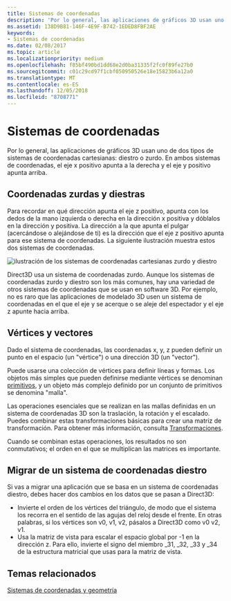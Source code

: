 ```yaml
---
title: Sistemas de coordenadas
description: 'Por lo general, las aplicaciones de gráficos 3D usan uno de dos tipos de sistemas de coordenadas cartesianas: diestro o zurdo. En ambos sistemas de coordenadas, el eje x positivo apunta a la derecha y el eje y positivo apunta arriba.'
ms.assetid: 138D9B81-146F-4E9F-B742-1EDED8FBF2AE
keywords:
- Sistemas de coordenadas
ms.date: 02/08/2017
ms.topic: article
ms.localizationpriority: medium
ms.openlocfilehash: f85bf490bd1dd68e2d0ba31335f2fc0f89fe27b0
ms.sourcegitcommit: c01c29cd97f1cbf050950526e18e15823b6a12a0
ms.translationtype: MT
ms.contentlocale: es-ES
ms.lasthandoff: 12/05/2018
ms.locfileid: "8708771"
---
```

# <a name="coordinate-systems"></a>Sistemas de coordenadas


Por lo general, las aplicaciones de gráficos 3D usan uno de dos tipos de sistemas de coordenadas cartesianas: diestro o zurdo. En ambos sistemas de coordenadas, el eje x positivo apunta a la derecha y el eje y positivo apunta arriba.

## <a name="span-idleftandrighthandedcoordinatesspanspan-idleftandrighthandedcoordinatesspanspan-idleftandrighthandedcoordinatesspanleft-and-right-handed-coordinates"></a><span id="Left_and_right_handed_coordinates"></span><span id="left_and_right_handed_coordinates"></span><span id="LEFT_AND_RIGHT_HANDED_COORDINATES"></span>Coordenadas zurdas y diestras


Para recordar en qué dirección apunta el eje z positivo, apunta con los dedos de la mano izquierda o derecha en la dirección x positiva y dóblalos en la dirección y positiva. La dirección a la que apunta el pulgar (acercándose o alejándose de ti) es la dirección que el eje z positivo apunta para ese sistema de coordenadas. La siguiente ilustración muestra estos dos sistemas de coordenadas.

![ilustración de los sistemas de coordenadas cartesianas zurdo y diestro](images/leftrght.png)

Direct3D usa un sistema de coordenadas zurdo. Aunque los sistemas de coordenadas zurdo y diestro son los más comunes, hay una variedad de otros sistemas de coordenadas que se usan en software 3D. Por ejemplo, no es raro que las aplicaciones de modelado 3D usen un sistema de coordenadas en el que el eje y se acerque o se aleje del espectador y el eje z apunte hacia arriba.

## <a name="span-idverticesandvectorsspanspan-idverticesandvectorsspanspan-idverticesandvectorsspanvertices-and-vectors"></a><span id="Vertices_and_vectors"></span><span id="vertices_and_vectors"></span><span id="VERTICES_AND_VECTORS"></span>Vértices y vectores


Dado el sistema de coordenadas, las coordenadas x, y, z pueden definir un punto en el espacio (un "vértice") o una dirección 3D (un "vector").

Puede usarse una colección de vértices para definir líneas y formas. Los objetos más simples que pueden definirse mediante vértices se denominan [primitivos](primitives.md), y un objeto más complejo definido por un conjunto de primitivos se denomina "malla".

Las operaciones esenciales que se realizan en las mallas definidas en un sistema de coordenadas 3D son la traslación, la rotación y el escalado. Puedes combinar estas transformaciones básicas para crear una matriz de transformación. Para obtener más información, consulta [Transformaciones](transforms.md).

Cuando se combinan estas operaciones, los resultados no son conmutativos; el orden en el que se multiplican las matrices es importante.

## <a name="span-idportingfromaright-handedcoordinatesystemspanspan-idportingfromaright-handedcoordinatesystemspanspan-idportingfromaright-handedcoordinatesystemspanporting-from-a-right-handed-coordinate-system"></a><span id="Porting_from_a_right-handed_coordinate_system"></span><span id="porting_from_a_right-handed_coordinate_system"></span><span id="PORTING_FROM_A_RIGHT-HANDED_COORDINATE_SYSTEM"></span>Migrar de un sistema de coordenadas diestro


Si vas a migrar una aplicación que se basa en un sistema de coordenadas diestro, debes hacer dos cambios en los datos que se pasan a Direct3D:

-   Invierte el orden de los vértices del triángulo, de modo que el sistema los recorra en el sentido de las agujas del reloj desde el frente. En otras palabras, si los vértices son v0, v1, v2, pásalos a Direct3D como v0 v2, v1.
-   Usa la matriz de vista para escalar el espacio global por -1 en la dirección z. Para ello, invierte el signo del miembro \_31, \_32, \_33 y \_34 de la estructura matricial que usas para la matriz de vista.

## <a name="span-idrelated-topicsspanrelated-topics"></a><span id="related-topics"></span>Temas relacionados


[Sistemas de coordenadas y geometría](coordinate-systems-and-geometry.md)

 

 




